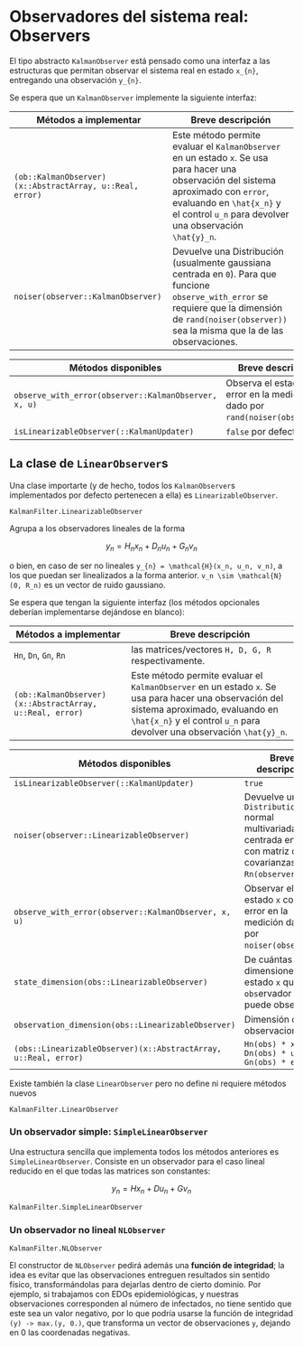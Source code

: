 # Observadores del sistema real: Observers 

El tipo abstracto `KalmanObserver` está pensado como una interfaz a las estructuras
que permitan observar el sistema real en estado ``x_{n}``, entregando una observación
``y_{n}``. 

Se espera que un `KalmanObserver` implemente la siguiente interfaz:

Métodos a implementar | Breve descripción
---|---
`(ob::KalmanObserver)(x::AbstractArray, u::Real, error)` | Este método permite evaluar el `KalmanObserver` en un estado `x`. Se usa para hacer una observación del sistema aproximado con `error`, evaluando en ``\hat{x_n}`` y el control ``u_n`` para devolver una observación ``\hat{y}_n``.
`noiser(observer::KalmanObserver)` | Devuelve una Distribución (usualmente gaussiana centrada en ``0``). Para que funcione `observe_with_error` se requiere que la dimensión de `rand(noiser(observer))` sea la misma que la de las observaciones.


Métodos disponibles | Breve descripción 
--- |--- 
`observe_with_error(observer::KalmanObserver, x, u)` | Observa el estado `x` con error en la medición dado por `rand(noiser(observer))`.
`isLinearizableObserver(::KalmanUpdater)` | `false` por defecto. 

## La clase de `LinearObserver`s

Una clase importarte (y de hecho, todos los `KalmanObserver`s implementados por defecto pertenecen a ella) es `LinearizableObserver`.

```@docs 
KalmanFilter.LinearizableObserver
```

Agrupa a los observadores lineales de la forma

```math
y_{n} = H_n x_n + D_n u_n + G_n v_n
```
o bien, en caso de ser no lineales ``y_{n} = \mathcal{H}(x_n, u_n, v_n)``, a los que puedan ser linealizados a la forma anterior. ``v_n \sim \mathcal{N}(0, R_n)`` es un vector de ruido gaussiano.

Se espera que tengan la siguiente interfaz (los métodos opcionales deberían implementarse dejándose en blanco):

Métodos a implementar | Breve descripción
---|---
`Hn`, `Dn`, `Gn`, `Rn` | las matrices/vectores ``H, D, G, R`` respectivamente. 
`(ob::KalmanObserver)(x::AbstractArray, u::Real, error)` | Este método permite evaluar el `KalmanObserver` en un estado `x`. Se usa para hacer una observación del sistema aproximado, evaluando en ``\hat{x_n}`` y el control ``u_n`` para devolver una observación ``\hat{y}_n``.


Métodos disponibles | Breve descripción 
--- |--- 
`isLinearizableObserver(::KalmanUpdater)` | `true` 
`noiser(observer::LinearizableObserver)` | Devuelve una `Distribution` normal multivariada centrada en ``0`` y con matriz de covarianzas `Rn(observer)`.
`observe_with_error(observer::KalmanObserver, x, u)` | Observar el estado `x` con error en la medición dado por `noiser(observer)`.
`state_dimension(obs::LinearizableObserver)` | De cuántas dimensiones es el estado ``x`` que el `obs`ervador puede observar.
`observation_dimension(obs::LinearizableObserver)` | Dimensión de las observaciones ``y``.
`(obs::LinearizableObserver)(x::AbstractArray, u::Real, error)` | `Hn(obs) * x + Dn(obs) * u + Gn(obs) * error`

Existe también la clase `LinearObserver` pero no define ni requiere métodos nuevos 

```@docs 
KalmanFilter.LinearObserver
```

### Un observador simple: `SimpleLinearObserver`
Una estructura sencilla que implementa todos los métodos anteriores es `SimpleLinearObserver`. Consiste en un observador para el caso lineal reducido en el que todas las matrices son constantes:

```math
y_{n} = H x_n + D u_n + G v_n
```

```@docs 
KalmanFilter.SimpleLinearObserver
```

### Un observador no lineal `NLObserver`

```@docs 
KalmanFilter.NLObserver
```

El constructor de `NLObserver` pedirá además una **función de integridad**; la idea es evitar que las observaciones entreguen resultados sin sentido físico, transformándolas para dejarlas dentro de cierto dominio. Por ejemplo, si trabajamos con EDOs epidemiológicas, y nuestras observaciones corresponden al número de infectados, no tiene sentido que este sea un valor negativo, por lo que podría usarse la función de integridad `(y) -> max.(y, 0.)`, que transforma un vector de observaciones `y`, dejando en 0 las coordenadas negativas.